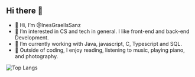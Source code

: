 ## Hi there 👋

<!--
**InesGraellsSanz/InesGraellsSanz** is a ✨ _special_ ✨ repository because its `README.md` (this file) appears on your GitHub profile.

Here are some ideas to get you started:

- 🔭 I’m currently working on ...
- 🌱 I’m currently learning ...
- 👯 I’m looking to collaborate on ...
- 🤔 I’m looking for help with ...
- 💬 Ask me about ...
- 📫 How to reach me: ...
- 😄 Pronouns: ...
- ⚡ Fun fact: ...
-->

- 👋 Hi, I’m @InesGraellsSanz
- 👀 I’m interested in CS and tech in general. I like front-end and back-end Development.
- 🌱 I’m currently working with Java, javascript, C, Typescript and SQL.
- 🔭 Outside of coding, I enjoy reading, listening to music, playing piano, and photography.

<!-- ![Artechz's GitHub stats](https://github-readme-stats.vercel.app/api?username=arnaunau&count_private=true&theme=dark) --->
![Top Langs](https://github-readme-stats.vercel.app/api/top-langs/?username=inesgraellssanz&layout=compact&theme=dark)
